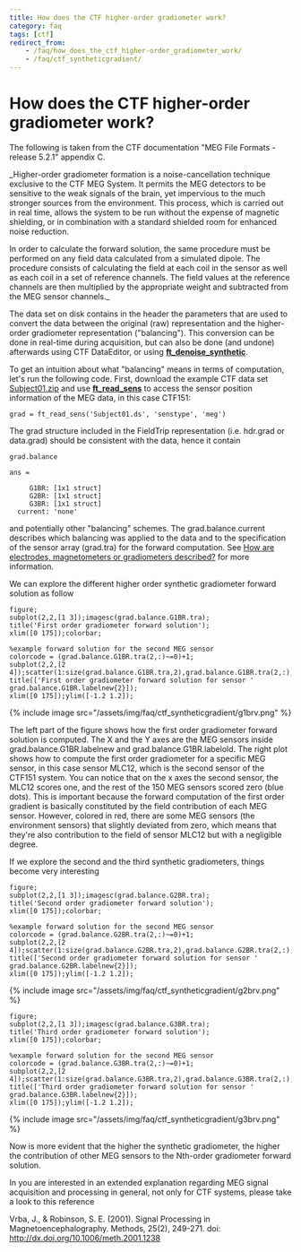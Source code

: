 ```yaml
---
title: How does the CTF higher-order gradiometer work?
category: faq
tags: [ctf]
redirect_from:
    - /faq/how_does_the_ctf_higher-order_gradiometer_work/
    - /faq/ctf_syntheticgradient/
---
```


# How does the CTF higher-order gradiometer work?

The following is taken from the CTF documentation "MEG File Formats - release 5.2.1" appendix C.

\_Higher-order gradiometer formation is a noise-cancellation technique exclusive to the CTF MEG System. It permits the MEG detectors to be sensitive to the weak signals of the brain, yet impervious to the much stronger sources from the environment. This process, which is carried out in real time, allows the system to be run without the expense of magnetic shielding, or in combination with a standard shielded room for enhanced noise reduction.

In order to calculate the forward solution, the same procedure must be performed on any field data calculated from a simulated dipole. The procedure consists of calculating the field at each coil in the sensor as well as each coil in a set of reference channels. The field values at the reference channels are then multiplied by the appropriate weight and subtracted from the MEG sensor channels.\_

The data set on disk contains in the header the parameters that are used to convert the data between the original (raw) representation and the higher-order gradiometer representation ("balancing"). This conversion can be done in real-time during acquisition, but can also be done (and undone) afterwards using CTF DataEditor, or using **[ft_denoise_synthetic](/reference/ft_denoise_synthetic)**.

To get an intuition about what "balancing" means in terms of computation, let's run the following code. First, download the example CTF data set [Subject01.zip](https://download.fieldtriptoolbox.org/tutorial/Subject01.zip) and use **[ft_read_sens](/reference/fileio/ft_read_sens)** to access the sensor position information of the MEG data, in this case CTF151:

    grad = ft_read_sens('Subject01.ds', 'senstype', 'meg')

The grad structure included in the FieldTrip representation (i.e. hdr.grad or data.grad) should be consistent with the data, hence it contain

    grad.balance

    ans =

         G1BR: [1x1 struct]
         G2BR: [1x1 struct]
         G3BR: [1x1 struct]
      current: 'none'

and potentially other "balancing" schemes. The grad.balance.current describes which balancing was applied to the data and to the specification of the sensor array (grad.tra) for the forward computation. See [How are electrodes, magnetometers or gradiometers described?](/faq/source/sensors_definition) for more information.

We can explore the different higher order synthetic gradiometer forward solution as follow

    figure;
    subplot(2,2,[1 3]);imagesc(grad.balance.G1BR.tra);
    title('First order gradiometer forward solution');
    xlim([0 175]);colorbar;

    %example forward solution for the second MEG sensor
    colorcode = (grad.balance.G1BR.tra(2,:)~=0)+1;
    subplot(2,2,[2 4]);scatter(1:size(grad.balance.G1BR.tra,2),grad.balance.G1BR.tra(2,:),9,colorcode,'filled');
    title(['First order gradiometer forward solution for sensor ' grad.balance.G1BR.labelnew{2}]);
    xlim([0 175]);ylim([-1.2 1.2]);

{% include image src="/assets/img/faq/ctf_syntheticgradient/g1brv.png" %}

The left part of the figure shows how the first order gradiometer forward solution is computed. The X and the Y axes are the MEG sensors inside grad.balance.G1BR.labelnew and grad.balance.G1BR.labelold. The right plot shows how to compute the first order gradiometer for a specific MEG sensor, in this case sensor MLC12, which is the second sensor of the CTF151 system. You can notice that on the x axes the second sensor, the MLC12 scores one, and the rest of the 150 MEG sensors scored zero (blue dots). This is important because the forward computation of the first order gradient is basically constituted by the field contribution of each MEG sensor. However, colored in red, there are some MEG sensors (the environment sensors) that slightly deviated from zero, which means that they're also contribution to the field of sensor MLC12 but with a negligible degree.

If we explore the second and the third synthetic gradiometers, things become very interesting

    figure;
    subplot(2,2,[1 3]);imagesc(grad.balance.G2BR.tra);
    title('Second order gradiometer forward solution');
    xlim([0 175]);colorbar;

    %example forward solution for the second MEG sensor
    colorcode = (grad.balance.G2BR.tra(2,:)~=0)+1;
    subplot(2,2,[2 4]);scatter(1:size(grad.balance.G2BR.tra,2),grad.balance.G2BR.tra(2,:),9,colorcode,'filled');
    title(['Second order gradiometer forward solution for sensor ' grad.balance.G2BR.labelnew{2}]);
    xlim([0 175]);ylim([-1.2 1.2]);

{% include image src="/assets/img/faq/ctf_syntheticgradient/g2brv.png" %}

    figure;
    subplot(2,2,[1 3]);imagesc(grad.balance.G3BR.tra);
    title('Third order gradiometer forward solution');
    xlim([0 175]);colorbar;

    %example forward solution for the second MEG sensor
    colorcode = (grad.balance.G3BR.tra(2,:)~=0)+1;
    subplot(2,2,[2 4]);scatter(1:size(grad.balance.G3BR.tra,2),grad.balance.G3BR.tra(2,:),9,colorcode,'filled');
    title(['Third order gradiometer forward solution for sensor ' grad.balance.G3BR.labelnew{2}]);
    xlim([0 175]);ylim([-1.2 1.2]);

{% include image src="/assets/img/faq/ctf_syntheticgradient/g3brv.png" %}

Now is more evident that the higher the synthetic gradiometer, the higher the contribution of other MEG sensors to the Nth-order gradiometer forward solution.

In you are interested in an extended explanation regarding MEG signal acquisition and processing in general, not only for CTF systems, please take a look to this reference

Vrba, J., & Robinson, S. E. (2001). Signal Processing in Magnetoencephalography. Methods, 25(2), 249-271. doi: http://dx.doi.org/10.1006/meth.2001.1238
